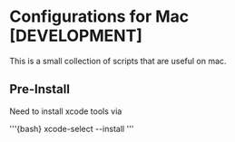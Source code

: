 # Configurations for Mac [DEVELOPMENT]
This is a small collection of scripts that are useful on mac.

## Pre-Install

Need to install xcode tools via

'''{bash}
xcode-select --install
'''

